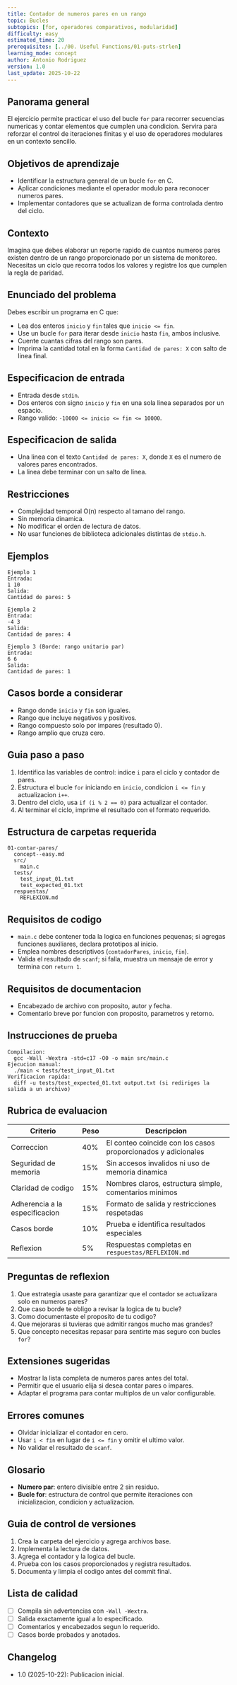 ```yaml
---
title: Contador de numeros pares en un rango
topic: Bucles
subtopics: [for, operadores comparativos, modularidad]
difficulty: easy
estimated_time: 20
prerequisites: [../00. Useful Functions/01-puts-strlen]
learning_mode: concept
author: Antonio Rodriguez
version: 1.0
last_update: 2025-10-22
---
```


## Panorama general
El ejercicio permite practicar el uso del bucle `for` para recorrer secuencias numericas y contar elementos que cumplen una condicion. Servira para reforzar el control de iteraciones finitas y el uso de operadores modulares en un contexto sencillo.

## Objetivos de aprendizaje
- Identificar la estructura general de un bucle `for` en C.
- Aplicar condiciones mediante el operador modulo para reconocer numeros pares.
- Implementar contadores que se actualizan de forma controlada dentro del ciclo.

## Contexto
Imagina que debes elaborar un reporte rapido de cuantos numeros pares existen dentro de un rango proporcionado por un sistema de monitoreo. Necesitas un ciclo que recorra todos los valores y registre los que cumplen la regla de paridad.

## Enunciado del problema
Debes escribir un programa en C que:
- Lea dos enteros `inicio` y `fin` tales que `inicio <= fin`.
- Use un bucle `for` para iterar desde `inicio` hasta `fin`, ambos inclusive.
- Cuente cuantas cifras del rango son pares.
- Imprima la cantidad total en la forma `Cantidad de pares: X` con salto de linea final.

## Especificacion de entrada
- Entrada desde `stdin`.
- Dos enteros con signo `inicio` y `fin` en una sola linea separados por un espacio.
- Rango valido: `-10000 <= inicio <= fin <= 10000`.

## Especificacion de salida
- Una linea con el texto `Cantidad de pares: X`, donde `X` es el numero de valores pares encontrados.
- La linea debe terminar con un salto de linea.

## Restricciones
- Complejidad temporal O(n) respecto al tamano del rango.
- Sin memoria dinamica.
- No modificar el orden de lectura de datos.
- No usar funciones de biblioteca adicionales distintas de `stdio.h`.

## Ejemplos
```
Ejemplo 1
Entrada:
1 10
Salida:
Cantidad de pares: 5

Ejemplo 2
Entrada:
-4 3
Salida:
Cantidad de pares: 4

Ejemplo 3 (Borde: rango unitario par)
Entrada:
6 6
Salida:
Cantidad de pares: 1
```

## Casos borde a considerar
- Rango donde `inicio` y `fin` son iguales.
- Rango que incluye negativos y positivos.
- Rango compuesto solo por impares (resultado 0).
- Rango amplio que cruza cero.

## Guia paso a paso
1. Identifica las variables de control: indice `i` para el ciclo y contador de pares.
2. Estructura el bucle `for` iniciando en `inicio`, condicion `i <= fin` y actualizacion `i++`.
3. Dentro del ciclo, usa `if (i % 2 == 0)` para actualizar el contador.
4. Al terminar el ciclo, imprime el resultado con el formato requerido.

## Estructura de carpetas requerida
```
01-contar-pares/
  concept--easy.md
  src/
    main.c
  tests/
    test_input_01.txt
    test_expected_01.txt
  respuestas/
    REFLEXION.md
```

## Requisitos de codigo
- `main.c` debe contener toda la logica en funciones pequenas; si agregas funciones auxiliares, declara prototipos al inicio.
- Emplea nombres descriptivos (`contadorPares`, `inicio`, `fin`).
- Valida el resultado de `scanf`; si falla, muestra un mensaje de error y termina con `return 1`.

## Requisitos de documentacion
- Encabezado de archivo con proposito, autor y fecha.
- Comentario breve por funcion con proposito, parametros y retorno.

## Instrucciones de prueba
```
Compilacion:
  gcc -Wall -Wextra -std=c17 -O0 -o main src/main.c
Ejecucion manual:
  ./main < tests/test_input_01.txt
Verificacion rapida:
  diff -u tests/test_expected_01.txt output.txt (si rediriges la salida a un archivo)
```

## Rubrica de evaluacion
| Criterio | Peso | Descripcion |
|----------|------|-------------|
| Correccion | 40% | El conteo coincide con los casos proporcionados y adicionales |
| Seguridad de memoria | 15% | Sin accesos invalidos ni uso de memoria dinamica |
| Claridad de codigo | 15% | Nombres claros, estructura simple, comentarios minimos |
| Adherencia a la especificacion | 15% | Formato de salida y restricciones respetadas |
| Casos borde | 10% | Prueba e identifica resultados especiales |
| Reflexion | 5% | Respuestas completas en `respuestas/REFLEXION.md` |

## Preguntas de reflexion
1. Que estrategia usaste para garantizar que el contador se actualizara solo en numeros pares?
2. Que caso borde te obligo a revisar la logica de tu bucle?
3. Como documentaste el proposito de tu codigo?
4. Que mejoraras si tuvieras que admitir rangos mucho mas grandes?
5. Que concepto necesitas repasar para sentirte mas seguro con bucles `for`?

## Extensiones sugeridas
- Mostrar la lista completa de numeros pares antes del total.
- Permitir que el usuario elija si desea contar pares o impares.
- Adaptar el programa para contar multiplos de un valor configurable.

## Errores comunes
- Olvidar inicializar el contador en cero.
- Usar `i < fin` en lugar de `i <= fin` y omitir el ultimo valor.
- No validar el resultado de `scanf`.

## Glosario
- **Numero par**: entero divisible entre 2 sin residuo.
- **Bucle for**: estructura de control que permite iteraciones con inicializacion, condicion y actualizacion.

## Guia de control de versiones
1. Crea la carpeta del ejercicio y agrega archivos base.
2. Implementa la lectura de datos.
3. Agrega el contador y la logica del bucle.
4. Prueba con los casos proporcionados y registra resultados.
5. Documenta y limpia el codigo antes del commit final.

## Lista de calidad
- [ ] Compila sin advertencias con `-Wall -Wextra`.
- [ ] Salida exactamente igual a lo especificado.
- [ ] Comentarios y encabezados segun lo requerido.
- [ ] Casos borde probados y anotados.

## Changelog
- 1.0 (2025-10-22): Publicacion inicial.

